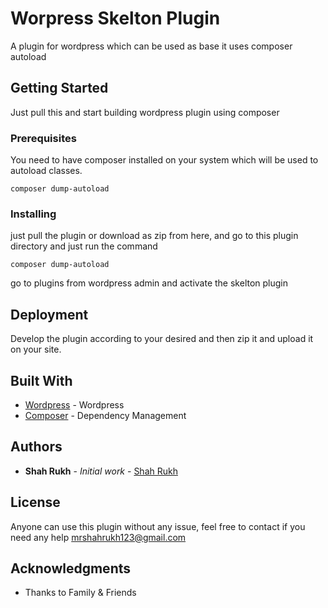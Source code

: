 # Worpress Skelton Plugin

A plugin for wordpress which can be used as base it uses composer autoload

## Getting Started

Just pull this and start building wordpress plugin using composer 
### Prerequisites

You need to have composer installed on your system which will be used to autoload classes.

```
composer dump-autoload
```

### Installing

just pull the plugin or download as zip from here, and go to this plugin directory and just run the command

```
composer dump-autoload 
```

go to plugins from wordpress admin and activate the skelton plugin


## Deployment

Develop the plugin according to your desired and then zip it and upload it on your site.

## Built With

* [Wordpress](https://wordpress.org/) - Wordpress
* [Composer](https://getcomposer.org/) - Dependency Management 

## Authors

* **Shah Rukh** - *Initial work* - [Shah Rukh](https://github.com/mrshahrukh123)


## License

Anyone can use this plugin without any issue, feel free to contact if you need any help mrshahrukh123@gmail.com

## Acknowledgments

* Thanks to Family & Friends

